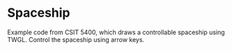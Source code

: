 # Spaceship

Example code from CSIT 5400, which draws a controllable spaceship using TWGL.
Control the spaceship using arrow keys.
